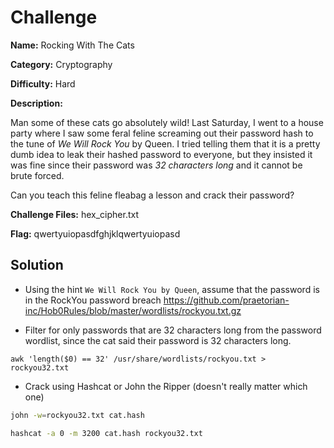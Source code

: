 # Challenge

**Name:** Rocking With The Cats

**Category:** Cryptography

**Difficulty:** Hard

**Description:**

Man some of these cats go absolutely wild! Last Saturday, I went to a house party where I saw some feral feline screaming out their password hash to the tune of *We Will Rock You* by Queen. I tried telling them that it is a pretty dumb idea to leak their hashed password to everyone, but they insisted it was fine since their password was *32 characters long* and it cannot be brute forced.

Can you teach this feline fleabag a lesson and crack their password?

**Challenge Files:** hex_cipher.txt

**Flag:** qwertyuiopasdfghjklqwertyuiopasd

## Solution

* Using the hint `We Will Rock You by Queen`, assume that the password is in the RockYou password breach https://github.com/praetorian-inc/Hob0Rules/blob/master/wordlists/rockyou.txt.gz

* Filter for only passwords that are 32 characters long from the password wordlist, since the cat said their password is 32 characters long.

```
awk 'length($0) == 32' /usr/share/wordlists/rockyou.txt > rockyou32.txt
```

* Crack using Hashcat or John the Ripper (doesn't really matter which one)

```bash
john -w=rockyou32.txt cat.hash
```

```bash
hashcat -a 0 -m 3200 cat.hash rockyou32.txt
